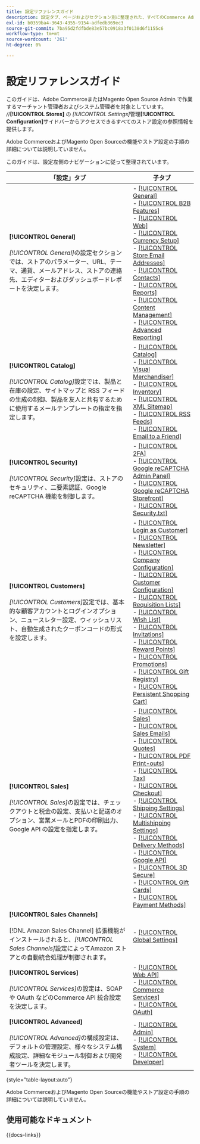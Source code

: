 ```yaml
---
title: 設定リファレンスガイド
description: 設定タブ、ページおよびセクション別に整理された、すべてのCommerce Admin Store 設定の説明情報を確認します。
exl-id: b0359ba4-3643-4355-9154-adfedb369ec3
source-git-commit: 7ba95d2fdfbde83e57bc0918a3f0138d6f1155c6
workflow-type: tm+mt
source-wordcount: '261'
ht-degree: 0%

---
```


# 設定リファレンスガイド

このガイドは、Adobe CommerceまたはMagento Open Source Admin で作業するマーチャント管理者およびシステム管理者を対象としています。 _/_/**[!UICONTROL Stores]** の _[!UICONTROL Settings]_&#x200B;管理&#x200B;**[!UICONTROL Configuration]**&#x200B;サイドバーからアクセスできるすべてのストア設定の参照情報を提供します。

Adobe CommerceおよびMagento Open Sourceの機能やストア設定の手順の詳細については説明していません。

このガイドは、設定左側のナビゲーションに従って整理されています。

| 「設定」タブ | 子タブ |
| ----------------- | ---------- |
| **[!UICONTROL General]** <br/><br/>_[!UICONTROL General]_&#x200B;の設定セクションでは、ストアのパラメーター、URL、テーマ、通貨、メールアドレス、ストアの連絡先、エディターおよびダッシュボードレポートを決定します。 | - [[!UICONTROL General]](./general/general.md)<br>- [[!UICONTROL B2B Features]](./general/b2b-features.md)<br>- [[!UICONTROL Web]](./general/web.md)<br>- [[!UICONTROL Currency Setup]](./general/currency-setup.md)<br>- [[!UICONTROL Store Email Addresses]](./general/store-email-addresses.md)<br>- [[!UICONTROL Contacts]](./general/contacts.md)<br>- [[!UICONTROL Reports]](./general/reports.md)<br>- [[!UICONTROL Content Management]](./general/content-management.md)<br>- [[!UICONTROL Advanced Reporting]](./general/advanced-reporting.md) |
| **[!UICONTROL Catalog]** <br/><br/>_[!UICONTROL Catalog]_&#x200B;設定では、製品と在庫の設定、サイトマップと RSS フィードの生成の制御、製品を友人と共有するために使用するメールテンプレートの指定を指定します。 | - [[!UICONTROL Catalog]](./catalog/catalog.md)<br>- [[!UICONTROL Visual Merchandiser]](./catalog/visual-merchandiser.md)<br>- [[!UICONTROL Inventory]](./catalog/inventory.md)<br>- [[!UICONTROL XML Sitemap]](./catalog/xml-sitemap.md)<br>- [[!UICONTROL RSS Feeds]](./catalog/rss-feeds.md)<br>- [[!UICONTROL Email to a Friend]](./catalog/email-to-a-friend.md) |
| **[!UICONTROL Security]** <br/><br/>_[!UICONTROL Security]_&#x200B;設定は、ストアのセキュリティ、二要素認証、Google reCAPTCHA 機能を制御します。 | - [[!UICONTROL 2FA]](./security/2fa.md)<br>- [[!UICONTROL Google reCAPTCHA Admin Panel]](./security/google-recaptcha-admin.md)<br>- [[!UICONTROL Google reCAPTCHA Storefront]](./security/google-recaptcha-storefront.md)<br>- [[!UICONTROL Security.txt]](./security/security-txt.md) |
| **[!UICONTROL Customers]** <br/><br/>_[!UICONTROL Customers]_&#x200B;設定では、基本的な顧客アカウントとログインオプション、ニュースレター設定、ウィッシュリスト、自動生成されたクーポンコードの形式を設定します。 | - [[!UICONTROL Login as Customer]](./customers/login-as-customer.md)<br>- [[!UICONTROL Newsletter]](./customers/newsletter.md)<br>- [[!UICONTROL Company Configuration]](./customers/company-configuration.md)<br>- [[!UICONTROL Customer Configuration]](./customers/customer-configuration.md)<br>- [[!UICONTROL Requisition Lists]](./customers/requisition-lists.md)<br>- [[!UICONTROL Wish List]](./customers/wishlist.md)<br>- [[!UICONTROL Invitations]](./customers/invitations.md)<br>- [[!UICONTROL Reward Points]](./customers/reward-points.md)<br>- [[!UICONTROL Promotions]](./customers/promotions.md)<br>- [[!UICONTROL Gift Registry]](./customers/gift-registry.md)<br>- [[!UICONTROL Persistent Shopping Cart]](./customers/persistent-shopping-cart.md) |
| **[!UICONTROL Sales]** <br/><br/>_[!UICONTROL Sales]_&#x200B;の設定では、チェックアウトと税金の設定、支払いと配送のオプション、営業メールとPDFの印刷出力、Google API の設定を指定します。 | - [[!UICONTROL Sales]](./sales/sales.md)<br>- [[!UICONTROL Sales Emails]](./sales/sales-emails.md)<br>- [[!UICONTROL Quotes]](./sales/quotes.md)<br>- [[!UICONTROL PDF Print-outs]](./sales/pdf-print-outs.md)<br>- [[!UICONTROL Tax]](./sales/tax.md)<br>- [[!UICONTROL Checkout]](./sales/checkout.md)<br>- [[!UICONTROL Shipping Settings]](./sales/shipping-settings.md)<br>- [[!UICONTROL Multishipping Settings]](./sales/multishipping-settings.md)<br>- [[!UICONTROL Delivery Methods]](./sales/delivery-methods.md)<br>- [[!UICONTROL Google API]](./sales/google-api.md)<br>- [[!UICONTROL 3D Secure]](./sales/3d-secure.md)<br>- [[!UICONTROL Gift Cards]](./sales/gift-cards.md)<br>- [[!UICONTROL Payment Methods]](./sales/payment-methods.md) |
| **[!UICONTROL Sales Channels]** <br/><br/>[!DNL Amazon Sales Channel] 拡張機能がインストールされると、_[!UICONTROL Sales Channels]_&#x200B;設定によってAmazon ストアとの自動統合処理が制御されます。 | - [[!UICONTROL Global Settings]](sales-channels.md) |
| **[!UICONTROL Services]** <br/><br/>_[!UICONTROL Services]_&#x200B;の設定は、SOAPや OAuth などのCommerce API 統合設定を決定します。 | - [[!UICONTROL Web API]](./services/magento-web-api.md)<br>- [[!UICONTROL Commerce Services]](./services/saas.md)<br>- [[!UICONTROL OAuth]](./services/oauth.md) |
| **[!UICONTROL Advanced]** <br/><br/>_[!UICONTROL Advanced]_&#x200B;の構成設定は、デフォルトの管理設定、様々なシステム構成設定、詳細なモジュール制御および開発者ツールを決定します。 | - [[!UICONTROL Admin]](./advanced/admin.md)<br>- [[!UICONTROL System]](./advanced/system.md)<br>- [[!UICONTROL Developer]](./advanced/developer.md) |

{style="table-layout:auto"}

Adobe CommerceおよびMagento Open Sourceの機能やストア設定の手順の詳細については説明していません。

## 使用可能なドキュメント

{{docs-links}}
